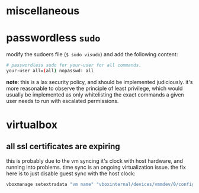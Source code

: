 miscellaneous
=============

# passwordless `sudo`

modify the sudoers file (`$ sudo visudo`) and add the following content:
```bash
# passwordless sudo for your-user for all commands.
your-user all=(all) nopasswd: all
```

**note**: this is a lax security policy, and should be implemented judiciously. it's more reasonable to observe the principle of least privilege, which would usually be implemented as only whitelisting the exact commands a given user needs to run with escalated permissions.

# virtualbox

## all ssl certificates are expiring

this is probably due to the vm syncing it's clock with host hardware, and running into problems. time sync is an ongoing virtualization issue. the fix here is to just disable guest sync with the host clock:

```bash
vboxmanage setextradata "vm name" "vboxinternal/devices/vmmdev/0/config/gethosttimedisabled" 1
```
